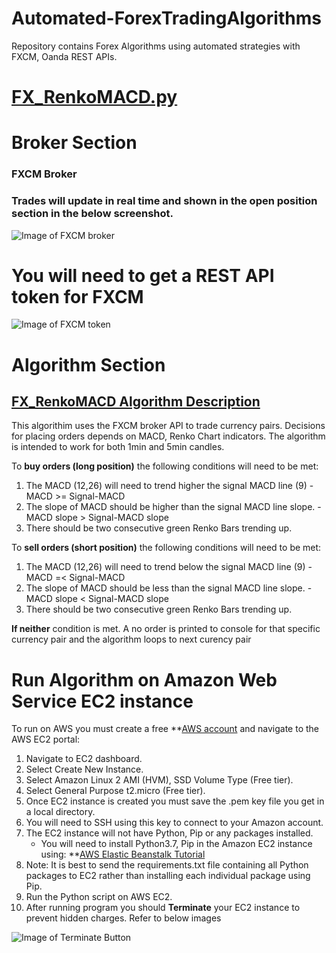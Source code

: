 # Automated-ForexTradingAlgorithms
Repository contains Forex Algorithms using automated strategies with FXCM, Oanda REST APIs.

# [FX_RenkoMACD.py](https://github.com/juanfp900/Automated-ForexTradingAlgorithms/blob/master/FXCMForexBot/FX_RenkoMACD.py)

# Broker Section

### FXCM Broker
### Trades will update in real time and shown in the open position section in the below screenshot.
![Image of FXCM broker](https://github.com/juanfp900/Automated-ForexTradingAlgorithms/blob/master/FXCMForexBot/Images/FXCM.png)

# You will need to get a REST API token for FXCM
![Image of FXCM token](https://github.com/juanfp900/Automated-ForexTradingAlgorithms/blob/master/FXCMForexBot/Images/TokenFXCM.png)

# Algorithm Section

## [FX_RenkoMACD Algorithm Description](https://github.com/juanfp900/Automated-ForexTradingAlgorithms/blob/master/FXCMForexBot/FX_RenkoMACD.py)

This algorithim uses the FXCM broker API to trade currency pairs. Decisions for placing orders depends 
on MACD, Renko Chart indicators. The algorithm is intended to work for both 1min and 5min candles.

To **buy orders (long position)** the following conditions will need to be met:
  1. The MACD (12,26) will need to trend higher the signal MACD line (9)
    - MACD >= Signal-MACD
  2. The slope of MACD should be higher than the signal MACD line slope. 
    - MACD slope > Signal-MACD slope
  3. There should be two consecutive green Renko Bars trending up.
 
 
 To **sell orders (short position)** the following conditions will need to be met:
  1. The MACD (12,26) will need to trend below the signal MACD line (9)
    - MACD =< Signal-MACD
  2. The slope of MACD should be less than the signal MACD line slope.
    - MACD slope < Signal-MACD slope
  3. There should be two consecutive green Renko Bars trending up.
    
 
 **If neither** condition is met. A no order is printed to console for that specific currency pair and the algorithm loops to next curency pair

# Run Algorithm on Amazon Web Service EC2 instance
To run on AWS you must create a free **[AWS account](https://aws.amazon.com/free/) and navigate to the AWS EC2 portal:
1. Navigate to EC2 dashboard.
2. Select Create New Instance.
3. Select Amazon Linux 2 AMI (HVM), SSD Volume Type (Free tier).
4. Select General Purpose t2.micro (Free tier).
5. Once EC2 instance is created you  must save the .pem key file you get in a local directory. 
6. You will need to SSH using this key to connect to your Amazon account. 
7. The EC2 instance will not have Python, Pip or any packages installed. 
    - You will need to install Python3.7, Pip in the Amazon EC2 instance using: **[AWS Elastic Beanstalk Tutorial](https://docs.aws.amazon.com/elasticbeanstalk/latest/dg/eb-cli3-install-linux.html)
8. Note: It is best to send the requirements.txt file containing all Python packages to EC2 rather than installing each individual package using Pip. 
10. Run the Python script on AWS EC2. 
9. After running program you should **Terminate** your EC2 instance to prevent hidden charges. Refer to below images 

![Image of Terminate Button](https://github.com/juanfp900/Automated-ForexTradingAlgorithms/blob/master/FXCMForexBot/Images/AWS_terminateMenu.png)



       
       
       
       
       






